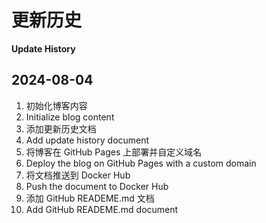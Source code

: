 # 更新历史
**Update History**

## 2024-08-04

1. 初始化博客内容
1. Initialize blog content
2. 添加更新历史文档
2. Add update history document
3. 将博客在 GitHub Pages 上部署并自定义域名
3. Deploy the blog on GitHub Pages with a custom domain
4. 将文档推送到 Docker Hub
4. Push the document to Docker Hub
5. 添加 GitHub READEME.md 文档
6. Add GitHub READEME.md document

